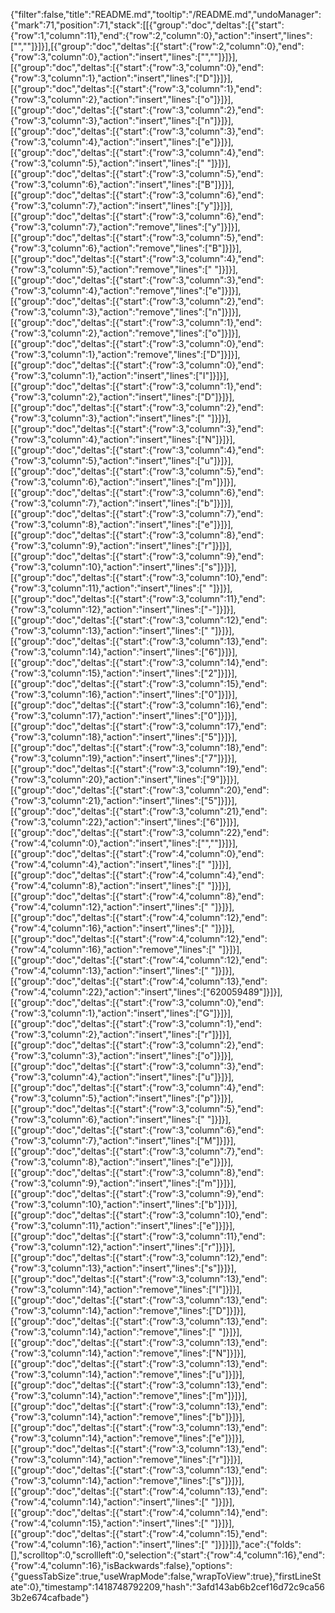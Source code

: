 {"filter":false,"title":"README.md","tooltip":"/README.md","undoManager":{"mark":71,"position":71,"stack":[[{"group":"doc","deltas":[{"start":{"row":1,"column":11},"end":{"row":2,"column":0},"action":"insert","lines":["",""]}]}],[{"group":"doc","deltas":[{"start":{"row":2,"column":0},"end":{"row":3,"column":0},"action":"insert","lines":["",""]}]}],[{"group":"doc","deltas":[{"start":{"row":3,"column":0},"end":{"row":3,"column":1},"action":"insert","lines":["D"]}]}],[{"group":"doc","deltas":[{"start":{"row":3,"column":1},"end":{"row":3,"column":2},"action":"insert","lines":["o"]}]}],[{"group":"doc","deltas":[{"start":{"row":3,"column":2},"end":{"row":3,"column":3},"action":"insert","lines":["n"]}]}],[{"group":"doc","deltas":[{"start":{"row":3,"column":3},"end":{"row":3,"column":4},"action":"insert","lines":["e"]}]}],[{"group":"doc","deltas":[{"start":{"row":3,"column":4},"end":{"row":3,"column":5},"action":"insert","lines":[" "]}]}],[{"group":"doc","deltas":[{"start":{"row":3,"column":5},"end":{"row":3,"column":6},"action":"insert","lines":["B"]}]}],[{"group":"doc","deltas":[{"start":{"row":3,"column":6},"end":{"row":3,"column":7},"action":"insert","lines":["y"]}]}],[{"group":"doc","deltas":[{"start":{"row":3,"column":6},"end":{"row":3,"column":7},"action":"remove","lines":["y"]}]}],[{"group":"doc","deltas":[{"start":{"row":3,"column":5},"end":{"row":3,"column":6},"action":"remove","lines":["B"]}]}],[{"group":"doc","deltas":[{"start":{"row":3,"column":4},"end":{"row":3,"column":5},"action":"remove","lines":[" "]}]}],[{"group":"doc","deltas":[{"start":{"row":3,"column":3},"end":{"row":3,"column":4},"action":"remove","lines":["e"]}]}],[{"group":"doc","deltas":[{"start":{"row":3,"column":2},"end":{"row":3,"column":3},"action":"remove","lines":["n"]}]}],[{"group":"doc","deltas":[{"start":{"row":3,"column":1},"end":{"row":3,"column":2},"action":"remove","lines":["o"]}]}],[{"group":"doc","deltas":[{"start":{"row":3,"column":0},"end":{"row":3,"column":1},"action":"remove","lines":["D"]}]}],[{"group":"doc","deltas":[{"start":{"row":3,"column":0},"end":{"row":3,"column":1},"action":"insert","lines":["I"]}]}],[{"group":"doc","deltas":[{"start":{"row":3,"column":1},"end":{"row":3,"column":2},"action":"insert","lines":["D"]}]}],[{"group":"doc","deltas":[{"start":{"row":3,"column":2},"end":{"row":3,"column":3},"action":"insert","lines":[" "]}]}],[{"group":"doc","deltas":[{"start":{"row":3,"column":3},"end":{"row":3,"column":4},"action":"insert","lines":["N"]}]}],[{"group":"doc","deltas":[{"start":{"row":3,"column":4},"end":{"row":3,"column":5},"action":"insert","lines":["u"]}]}],[{"group":"doc","deltas":[{"start":{"row":3,"column":5},"end":{"row":3,"column":6},"action":"insert","lines":["m"]}]}],[{"group":"doc","deltas":[{"start":{"row":3,"column":6},"end":{"row":3,"column":7},"action":"insert","lines":["b"]}]}],[{"group":"doc","deltas":[{"start":{"row":3,"column":7},"end":{"row":3,"column":8},"action":"insert","lines":["e"]}]}],[{"group":"doc","deltas":[{"start":{"row":3,"column":8},"end":{"row":3,"column":9},"action":"insert","lines":["r"]}]}],[{"group":"doc","deltas":[{"start":{"row":3,"column":9},"end":{"row":3,"column":10},"action":"insert","lines":["s"]}]}],[{"group":"doc","deltas":[{"start":{"row":3,"column":10},"end":{"row":3,"column":11},"action":"insert","lines":[" "]}]}],[{"group":"doc","deltas":[{"start":{"row":3,"column":11},"end":{"row":3,"column":12},"action":"insert","lines":["-"]}]}],[{"group":"doc","deltas":[{"start":{"row":3,"column":12},"end":{"row":3,"column":13},"action":"insert","lines":[" "]}]}],[{"group":"doc","deltas":[{"start":{"row":3,"column":13},"end":{"row":3,"column":14},"action":"insert","lines":["6"]}]}],[{"group":"doc","deltas":[{"start":{"row":3,"column":14},"end":{"row":3,"column":15},"action":"insert","lines":["2"]}]}],[{"group":"doc","deltas":[{"start":{"row":3,"column":15},"end":{"row":3,"column":16},"action":"insert","lines":["0"]}]}],[{"group":"doc","deltas":[{"start":{"row":3,"column":16},"end":{"row":3,"column":17},"action":"insert","lines":["0"]}]}],[{"group":"doc","deltas":[{"start":{"row":3,"column":17},"end":{"row":3,"column":18},"action":"insert","lines":["5"]}]}],[{"group":"doc","deltas":[{"start":{"row":3,"column":18},"end":{"row":3,"column":19},"action":"insert","lines":["7"]}]}],[{"group":"doc","deltas":[{"start":{"row":3,"column":19},"end":{"row":3,"column":20},"action":"insert","lines":["9"]}]}],[{"group":"doc","deltas":[{"start":{"row":3,"column":20},"end":{"row":3,"column":21},"action":"insert","lines":["5"]}]}],[{"group":"doc","deltas":[{"start":{"row":3,"column":21},"end":{"row":3,"column":22},"action":"insert","lines":["6"]}]}],[{"group":"doc","deltas":[{"start":{"row":3,"column":22},"end":{"row":4,"column":0},"action":"insert","lines":["",""]}]}],[{"group":"doc","deltas":[{"start":{"row":4,"column":0},"end":{"row":4,"column":4},"action":"insert","lines":["    "]}]}],[{"group":"doc","deltas":[{"start":{"row":4,"column":4},"end":{"row":4,"column":8},"action":"insert","lines":["    "]}]}],[{"group":"doc","deltas":[{"start":{"row":4,"column":8},"end":{"row":4,"column":12},"action":"insert","lines":["    "]}]}],[{"group":"doc","deltas":[{"start":{"row":4,"column":12},"end":{"row":4,"column":16},"action":"insert","lines":["    "]}]}],[{"group":"doc","deltas":[{"start":{"row":4,"column":12},"end":{"row":4,"column":16},"action":"remove","lines":["    "]}]}],[{"group":"doc","deltas":[{"start":{"row":4,"column":12},"end":{"row":4,"column":13},"action":"insert","lines":[" "]}]}],[{"group":"doc","deltas":[{"start":{"row":4,"column":13},"end":{"row":4,"column":22},"action":"insert","lines":["620059489"]}]}],[{"group":"doc","deltas":[{"start":{"row":3,"column":0},"end":{"row":3,"column":1},"action":"insert","lines":["G"]}]}],[{"group":"doc","deltas":[{"start":{"row":3,"column":1},"end":{"row":3,"column":2},"action":"insert","lines":["r"]}]}],[{"group":"doc","deltas":[{"start":{"row":3,"column":2},"end":{"row":3,"column":3},"action":"insert","lines":["o"]}]}],[{"group":"doc","deltas":[{"start":{"row":3,"column":3},"end":{"row":3,"column":4},"action":"insert","lines":["u"]}]}],[{"group":"doc","deltas":[{"start":{"row":3,"column":4},"end":{"row":3,"column":5},"action":"insert","lines":["p"]}]}],[{"group":"doc","deltas":[{"start":{"row":3,"column":5},"end":{"row":3,"column":6},"action":"insert","lines":[" "]}]}],[{"group":"doc","deltas":[{"start":{"row":3,"column":6},"end":{"row":3,"column":7},"action":"insert","lines":["M"]}]}],[{"group":"doc","deltas":[{"start":{"row":3,"column":7},"end":{"row":3,"column":8},"action":"insert","lines":["e"]}]}],[{"group":"doc","deltas":[{"start":{"row":3,"column":8},"end":{"row":3,"column":9},"action":"insert","lines":["m"]}]}],[{"group":"doc","deltas":[{"start":{"row":3,"column":9},"end":{"row":3,"column":10},"action":"insert","lines":["b"]}]}],[{"group":"doc","deltas":[{"start":{"row":3,"column":10},"end":{"row":3,"column":11},"action":"insert","lines":["e"]}]}],[{"group":"doc","deltas":[{"start":{"row":3,"column":11},"end":{"row":3,"column":12},"action":"insert","lines":["r"]}]}],[{"group":"doc","deltas":[{"start":{"row":3,"column":12},"end":{"row":3,"column":13},"action":"insert","lines":["s"]}]}],[{"group":"doc","deltas":[{"start":{"row":3,"column":13},"end":{"row":3,"column":14},"action":"remove","lines":["I"]}]}],[{"group":"doc","deltas":[{"start":{"row":3,"column":13},"end":{"row":3,"column":14},"action":"remove","lines":["D"]}]}],[{"group":"doc","deltas":[{"start":{"row":3,"column":13},"end":{"row":3,"column":14},"action":"remove","lines":[" "]}]}],[{"group":"doc","deltas":[{"start":{"row":3,"column":13},"end":{"row":3,"column":14},"action":"remove","lines":["N"]}]}],[{"group":"doc","deltas":[{"start":{"row":3,"column":13},"end":{"row":3,"column":14},"action":"remove","lines":["u"]}]}],[{"group":"doc","deltas":[{"start":{"row":3,"column":13},"end":{"row":3,"column":14},"action":"remove","lines":["m"]}]}],[{"group":"doc","deltas":[{"start":{"row":3,"column":13},"end":{"row":3,"column":14},"action":"remove","lines":["b"]}]}],[{"group":"doc","deltas":[{"start":{"row":3,"column":13},"end":{"row":3,"column":14},"action":"remove","lines":["e"]}]}],[{"group":"doc","deltas":[{"start":{"row":3,"column":13},"end":{"row":3,"column":14},"action":"remove","lines":["r"]}]}],[{"group":"doc","deltas":[{"start":{"row":3,"column":13},"end":{"row":3,"column":14},"action":"remove","lines":["s"]}]}],[{"group":"doc","deltas":[{"start":{"row":4,"column":13},"end":{"row":4,"column":14},"action":"insert","lines":[" "]}]}],[{"group":"doc","deltas":[{"start":{"row":4,"column":14},"end":{"row":4,"column":15},"action":"insert","lines":[" "]}]}],[{"group":"doc","deltas":[{"start":{"row":4,"column":15},"end":{"row":4,"column":16},"action":"insert","lines":[" "]}]}]]},"ace":{"folds":[],"scrolltop":0,"scrollleft":0,"selection":{"start":{"row":4,"column":16},"end":{"row":4,"column":16},"isBackwards":false},"options":{"guessTabSize":true,"useWrapMode":false,"wrapToView":true},"firstLineState":0},"timestamp":1418748792209,"hash":"3afd143ab6b2cef16d72c9ca563b2e674cafbade"}